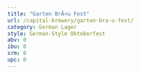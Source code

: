 ```yaml
---
title: "Garten BrÃ¤u Fest"
url: /capital-brewery/garten-bra-u-fest/
category: German Lager
style: German-Style Oktoberfest
abv: 0
ibu: 0
srm: 0
upc: 0
---
```


